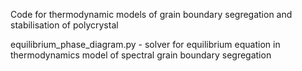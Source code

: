Code for thermodynamic models of grain boundary segregation and stabilisation of polycrystal

equilibrium_phase_diagram.py - solver for equilibrium equation in thermodynamics model of spectral grain boundary segregation
